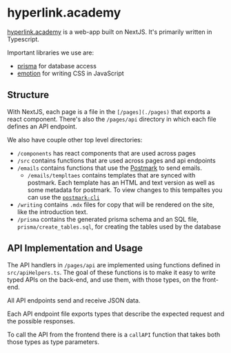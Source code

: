 # hyperlink.academy

[hyperlink.academy](https://hyperlink.academy) is a web-app built on NextJS. It's
primarily written in Typescript. 

Important libraries we use are: 

- [prisma](https://prisma.io/) for database access
- [emotion](https://emotion.sh/) for writing CSS in JavaScript

## Structure

With NextJS, each page is a file in the `[/pages](./pages)` that exports a react
component. There's also the `/pages/api` directory in which each file defines an
API endpoint.

We also have couple other top level directories:

- `/components` has react components that are used across pages
- `/src` contains functions that are used across pages and api endpoints
- `/emails` contains functions that use the [Postmark](https://postmarkapp.com/)
  to send emails. 
  - `/emails/templtaes` contains templates that are synced with postmark. Each
    template has an HTML and text version as well as some metadata for postmark.
    To view changes to this tempaltes you can use the
    [`postmark-cli`](https://github.com/wildbit/postmark-cli)
- `/writing` contains `.mdx` files for copy that will be rendered on the site,
  like the introduction text.
- `/prisma` contains the generated prisma schema and an SQL file,
  `prisma/create_tables.sql`, for creating the tables used by the database

## API Implementation and Usage

The API handlers in `/pages/api` are implemented using functions defined in
`src/apiHelpers.ts`. The goal of these functions is to make it easy to write
typed APIs on the back-end, and use them, with those types, on the front-end.

All API endpoints send and receive JSON data.

Each API endpoint file exports types that describe the expected request and the
possible responses.

To call the API from the frontend there is a `callAPI` function that takes both
those types as type parameters.
